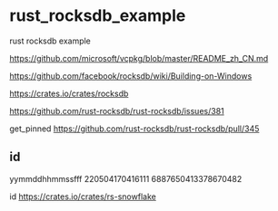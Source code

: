 # rust_rocksdb_example
rust rocksdb example


https://github.com/microsoft/vcpkg/blob/master/README_zh_CN.md


https://github.com/facebook/rocksdb/wiki/Building-on-Windows

https://crates.io/crates/rocksdb

https://github.com/rust-rocksdb/rust-rocksdb/issues/381

get_pinned
https://github.com/rust-rocksdb/rust-rocksdb/pull/345




## id
yymmddhhmmssfff
220504170416111
6887650413378670482 


id
https://crates.io/crates/rs-snowflake



